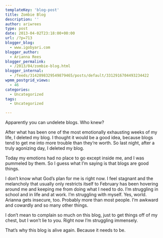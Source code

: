 ```yaml
---
templateKey: 'blog-post'
title: Zombie Blog
description: ''
author: ariwrees
type: post
date: 2013-04-02T23:18:00+00:00
url: /?p=713
blogger_blog:
  - www.igobyari.com
blogger_author:
  - Arianna Rees
blogger_permalink:
  - /2013/04/zombie-blog.html
blogger_internal:
  - /feeds/3142898329549879465/posts/default/3312916704493234422
wpmm_postgrid_views:
  - 46
categories:
  - Uncategorized
tags:
  - Uncategorized

---
```

Apparently you can undelete blogs. Who knew?

After what has been one of the most emotionally exhausting weeks of my life, I deleted my blog. I thought it would be a good idea, because blogs tend to get me into more trouble than they’re worth. So last night, after a truly agonizing day, I deleted my blog.

Today my emotions had no place to go except inside me, and I was pummeled by them. So I guess what I’m saying is that blogs are good things.

I don’t know what God’s plan for me is right now. I feel stagnant and the melancholy that usually only restricts itself to February has been hovering around me and keeping me from doing what I need to do. I’m struggling in school and in life and at work. I’m struggling with myself. Yes, world. Arianna gets insecure, too. Probably more than most people. I’m awkward and cowardly and so many other things.

I don’t mean to complain so much on this blog, just to get things off of my chest, but I won’t lie to you. Right now I’m struggling immensely.

That’s why this blog is alive again. Because it needs to be.